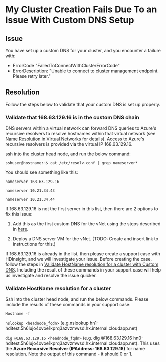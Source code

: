 # My Cluster Creation Fails Due To an Issue With Custom DNS Setup

## Issue
You have set up a custom DNS for your cluster, and you encounter a failure with:
* ErrorCode "FailedToConnectWithClusterErrorCode"
* ErrorDescription: "Unable to connect to cluster management endpoint. Please retry later."

## Resolution
Follow the steps below to validate that your custom DNS is set up properly.

### Validate that 168.63.129.16 is in the custom DNS chain
DNS servers within a virtual network can forward DNS queries to Azure's recursive resolvers to resolve hostnames within that virtual network (see [Name Resolution in Virtual Networks](https://docs.microsoft.com/en-us/azure/virtual-network/virtual-networks-name-resolution-for-vms-and-role-instances#name-resolution-using-your-own-dns-server) for details). Access to Azure's recursive resolvers is provided via the virtual IP 168.63.129.16.

ssh into the cluster head node, and run the below command:

`sshuser@hostname:~$ cat /etc/resolv.conf | grep nameserver*`

You should see something like this:

`nameserver 168.63.129.16`

`nameserver 10.21.34.43`

`nameserver 10.21.34.44`

If 168.63.129.16 is not the first server in this list, then there are 2 options to fix this issue:

1. Add this as the first custom DNS for the vNet using the steps described in [here](https://docs.microsoft.com/en-us/azure/hdinsight/hdinsight-extend-hadoop-virtual-network#example-dns).

1. Deploy a DNS server VM for the vNet. (TODO: Create and insert link to instructions for this.)

If 168.63.129.16 is already in the list, then please create a support case with HDInsight, and we will investigate your issue. Before creating the case, follow the steps in [Validate HostName resolution for a cluster with Custom DNS](#validate-hostname-resolution-for-a-cluster-with-custom-dns). Including the result of these commands in your support case will help us investigate and resolve the issue quicker.

### Validate HostName resolution for a cluster

Ssh into the cluster head node, and run the below commands. Please include the results of these commands in your support case:

`Hostname -f`

`nslookup <headnode_fqdn>` (e.g.nslookup hn1-hditest.5h6lujo4xvoe1kprq3azvzmwsd.hx.internal.cloudapp.net)

`dig @168.63.129.16 <headnode_fqdn>` (e.g. dig @168.63.129.16 hn0-hditest.5h6lujo4xvoe1kprq3azvzmwsd.hx.internal.cloudapp.net). This uses the **Azure Recursive Resolver (IPAddress: 168.63.129.16)** for name resolution. Note the output of this command - it should 0 or 1.


